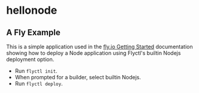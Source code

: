 # hellonode

## A Fly Example

This is a simple application used in the [fly.io Getting Started](https://fly.io/docs/getting-started/node/) documentation showing how to deploy a Node application using Flyctl's builtin Nodejs deployment option.

- Run `flyctl init`.
- When prompted for a builder, select builtin Nodejs.
- Run `flyctl deploy`.

